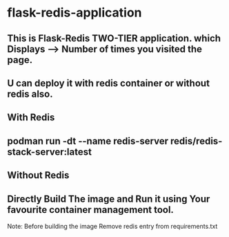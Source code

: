 # flask-redis-application
This is Flask-Redis TWO-TIER application.
which Displays --> Number of times you visited the page.
--------------------------------------------------------

U can deploy it with redis container or without redis also.
---
With Redis
--
podman run -dt --name redis-server redis/redis-stack-server:latest
---
Without Redis 
--
Directly Build The image and Run it using Your favourite container management tool.
--
Note: Before building the image Remove redis entry from requirements.txt
